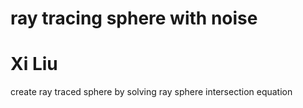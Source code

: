 # ray tracing sphere with noise
# Xi Liu
create ray traced sphere by solving ray sphere intersection equation</br>
